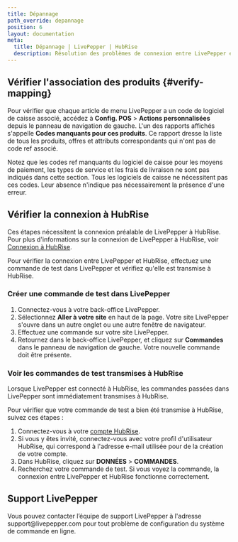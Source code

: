 ```yaml
---
title: Dépannage
path_override: depannage
position: 6
layout: documentation
meta:
  title: Dépannage | LivePepper | HubRise
  description: Résolution des problèmes de connexion entre LivePepper et HubRise pour que votre logiciel de caisse et les autres apps fonctionnent de manière cohérente. Connectez les apps et synchronisez vos données.
---
```


## Vérifier l'association des produits {#verify-mapping}

Pour vérifier que chaque article de menu LivePepper a un code de logiciel de caisse associé, accédez à **Config. POS** > **Actions personnalisées** depuis le panneau de navigation de gauche. L'un des rapports affichés s'appelle **Codes manquants pour ces produits**. Ce rapport dresse la liste de tous les produits, offres et attributs correspondants qui n'ont pas de code ref associé.

Notez que les codes ref manquants du logiciel de caisse pour les moyens de paiement, les types de service et les frais de livraison ne sont pas indiqués dans cette section. Tous les logiciels de caisse ne nécessitent pas ces codes. Leur absence n'indique pas nécessairement la présence d'une erreur.

## Vérifier la connexion à HubRise

Ces étapes nécessitent la connexion préalable de LivePepper à HubRise. Pour plus d'informations sur la connexion de LivePepper à HubRise, voir [Connexion à HubRise](/apps/livepepper/connect-hubrise).

Pour vérifier la connexion entre LivePepper et HubRise, effectuez une commande de test dans LivePepper et vérifiez qu'elle est transmise à HubRise.

### Créer une commande de test dans LivePepper

1. Connectez-vous à votre back-office LivePepper.
2. Sélectionnez **Aller à votre site** en haut de la page. Votre site LivePepper s'ouvre dans un autre onglet ou une autre fenêtre de navigateur.
3. Effectuez une commande sur votre site LivePepper.
4. Retournez dans le back-office LivePepper, et cliquez sur **Commandes** dans le panneau de navigation de gauche. Votre nouvelle commande doit être présente.

### Voir les commandes de test transmises à HubRise

Lorsque LivePepper est connecté à HubRise, les commandes passées dans LivePepper sont immédiatement transmises à HubRise.

Pour vérifier que votre commande de test a bien été transmise à HubRise, suivez ces étapes :

1. Connectez-vous à votre [compte HubRise](https://manager.hubrise.com).
2. Si vous y êtes invité, connectez-vous avec votre profil d'utilisateur HubRise, qui correspond à l'adresse e-mail utilisée pour de la création de votre compte.
3. Dans HubRise, cliquez sur **DONNÉES** > **COMMANDES**.
4. Recherchez votre commande de test. Si vous voyez la commande, la connexion entre LivePepper et HubRise fonctionne correctement.

## Support LivePepper

Vous pouvez contacter l’équipe de support LivePepper à l'adresse support\@livepepper.com pour tout problème de configuration du système de commande en ligne.
